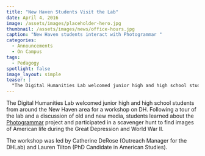 ```yaml
---
title: "New Haven Students Visit the Lab"
date: April 4, 2016
image: /assets/images/placeholder-hero.jpg
thumbnail: /assets/images/news/office-hours.jpg
caption: "New Haven students interact with Photogrammar "
categories: 
  - Announcements
  - On Campus
tags:
  - Pedagogy
spotlight: false 
image_layout: simple
teaser: |
  "The Digital Humanities Lab welcomed junior high and high school students from around the New Haven area for a workshop on DH. Following a tour of the lab and a discussion of old and new media,..."
---
```


The Digital Humanities Lab welcomed junior high and high school students from around the New Haven area for a workshop on DH. Following a tour of the lab and a discussion of old and new media, students learned about the [Photogrammar](http://photogrammar.yale.edu/) project and participated in a scavenger hunt to find images of American life during the Great Depression and World War II.
  
The workshop was led by Catherine DeRose (Outreach Manager for the DHLab) and Lauren Tilton (PhD Candidate in American Studies).
